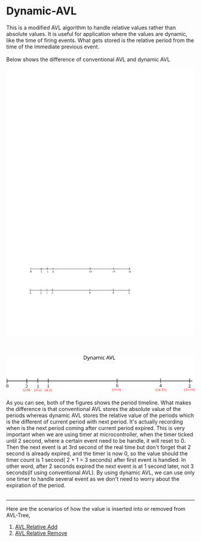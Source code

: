 # Dynamic-AVL

This is a modified AVL algorithm to handle relative values rather than absolute values. It is useful for application where the values are dynamic, like the time of firing events. What gets stored is the relative period from the time of the immediate previous event.<br /><br />
Below shows the difference of conventional AVL and dynamic AVL<br /><br />
![conventional AVL](https://github.com/dtnking/Dynamic-AVL/blob/master/image/Line.svg)<br /><br /><br /><br />
![Dynamic AVL](https://github.com/dtnking/Dynamic-AVL/blob/master/image/Line2.svg)<br /><br />
As you can see, both of the figures shows the period timeline. What makes the difference is that conventional AVL stores the absolute value of the periods whereas dynamic AVL stores the relative value of the periods which is the different of current period with next period. It's actually recording when is the next period coming after current period expired. This is very important when we are using timer at microcontroller, when the timer ticked until 2 second, where a certain event need to be handle, it will reset to 0. Then the next event is at 3rd second of the real time but don't forget that 2 second is already expired, and the timer is now 0, so the value should the timer count is 1 second( 2 + 1 = 3 seconds) after first event is handled. In other word, after 2 seconds expired the next event is at 1 second later, not 3 seconds(if using conventional AVL). By using dynamic AVL, we can use only one timer to handle several event as we don't need to worry about the expiration of the period.<br /><br />
__________________________________________________________________________________________________________________________
Here are the scenarios of how the value is inserted into or removed from AVL-Tree,<br />
1. [AVL Relative Add](https://github.com/dtnking/Dynamic-AVL/wiki/AVL-Relative-Add)<br />
2. [AVL Relative Remove](https://github.com/dtnking/Dynamic-AVL/wiki/AVL-Relative-Remove)<br />
